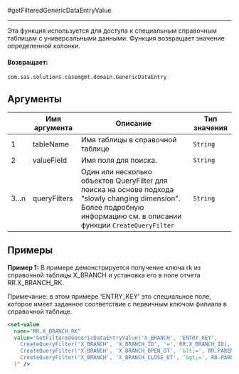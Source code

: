 #getFilteredGenericDataEntryValue

---

Эта функция используется для доступа к специальным справочным таблицам с универсальными данными. Функция возвращает значение определенной колонки.

#### Возвращает:

`com.sas.solutions.casemgmt.domain.GenericDataEntry`

## Аргументы

|  | Имя аргумента | Описание | Тип значения |
| --- | --- | --- | --- |
| 1 | tableName | Имя таблицы в справочной таблице | `String` |
| 2 | valueField | Имя поля для поиска. | `String` |
| 3...n | queryFilters | Один или несколько объектов QueryFilter для поиска на основе подхода "slowly changing dimension". Более подробную информацию см. в описании функции `CreateQueryFilter` | `String` |

## Примеры

**Пример 1:** В примере демонстрируется получение ключа rk из справочной таблицы X_BRANCH и установка его в поле отчета
RR.X_BRANCH_RK.

Примечание: в этом примере 'ENTRY_KEY' это специальное поле, которое имеет заданное соответствие с первичным ключом филиала в справочной таблице.
```xml
<set-value
  name="RR.X_BRANCH_RK"
  value="GetFilteredGenericDataEntryValue('X_BRANCH', 'ENTRY_KEY',
    CreateQueryFilter('X_BRANCH', 'X_BRANCH_ID', '=', RR.X_BRANCH_ID),
    CreateQueryFilter('X_BRANCH', 'X_BRANCH_OPEN_DT', '&lt;=', RR.PARENT_CREATE_DTTM),
    CreateQueryFilter('X_BRANCH', 'X_BRANCH_CLOSE_DT', '&gt;=', RR.PARENT_CREATE_DTTM)
  )" />
```

